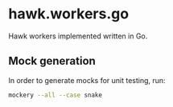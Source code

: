 # hawk.workers.go

Hawk workers implemented written in Go.

## Mock generation

In order to generate mocks for unit testing, run:

```bash
mockery --all --case snake
```